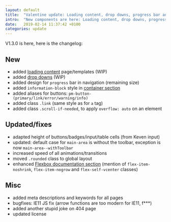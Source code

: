 ```yaml
---
layout: default
title:  "Valentine update: Loading content, drop downs, progress bar and a lot of stuff"
intro:  "New components are here: Loading content, drop downs, progress bar, etc. and a lot of updates for documentation"
date:   2019-02-14 11:37:42 +0100
categories: update
---
```


<p>V1.3.0 is here, here is the changelog:</p>

## New

- added [loading content](/loading-content/) page/templates (WIP)
- added [drop downs](/drop-down/) (WIP)
- added design for `progress` bar in navigation (remaining size)
- added `information-block` style in [container section](/containers/)
- added aliases for buttons: `pm-button-(primary/link/error/warning/info)`
- added class `.link` (same style as for `a` tag)
- added class `.scroll-if-needed`, to apply `overflow: auto` on an element


## Updated/fixes

- adapted height of buttons/badges/input/table cells (from Keven input)
- updated: default case for `main-area` is without the toolbar, exception is now `main-area--withToolbar`
- increased speed of all animations/transitions
- moved `.rounded` class to global layout
- enhanced [Flexbox documentation section](/flexbox-helpers/) (mention of `flex-item-noshrink`, `flex-item-nogrow` and `flex-self-vcenter` classes)

## Misc

- added meta descriptions and keywords for all pages
- bugfixes: IE11 JS fix (arrow functions are too modern for IE11, f***)
- added another stupid joke on 404 page
- updated license
